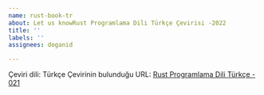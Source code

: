 ```yaml
---
name: rust-book-tr
about: Let us knowRust Programlama Dili Türkçe Çevirisi -2022
title: ''
labels: ''
assignees: doganid

---
```


Çeviri dili: Türkçe
Çevirinin bulunduğu URL: [Rust Programlama Dili Türkçe - 021](https://github.com/RustDili/rust-book-tr/tree/main/TURKISH)
